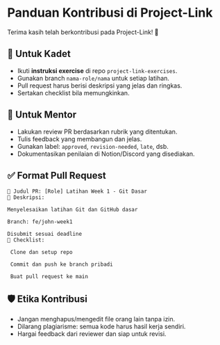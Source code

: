# Panduan Kontribusi di Project-Link

Terima kasih telah berkontribusi pada Project-Link! 🎉

## 🧾 Untuk Kadet

- Ikuti **instruksi exercise** di repo `project-link-exercises`.
- Gunakan branch `nama-role/nama` untuk setiap latihan.
- Pull request harus berisi deskripsi yang jelas dan ringkas.
- Sertakan checklist bila memungkinkan.

## 🧾 Untuk Mentor

- Lakukan review PR berdasarkan rubrik yang ditentukan.
- Tulis feedback yang membangun dan jelas.
- Gunakan label: `approved`, `revision-needed`, `late`, dsb.
- Dokumentasikan penilaian di Notion/Discord yang disediakan.

## ✅ Format Pull Request

```
📝 Judul PR: [Role] Latihan Week 1 - Git Dasar
📄 Deskripsi:

Menyelesaikan latihan Git dan GitHub dasar

Branch: fe/john-week1

Disubmit sesuai deadline
📎 Checklist:

 Clone dan setup repo

 Commit dan push ke branch pribadi

 Buat pull request ke main
```

## 🛡️ Etika Kontribusi

- Jangan menghapus/mengedit file orang lain tanpa izin.
- Dilarang plagiarisme: semua kode harus hasil kerja sendiri.
- Hargai feedback dari reviewer dan siap untuk revisi.

